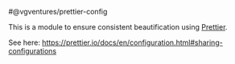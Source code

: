 #@vgventures/prettier-config

This is a module to ensure consistent beautification using [Prettier](https://prettier.io/).

See here: https://prettier.io/docs/en/configuration.html#sharing-configurations
